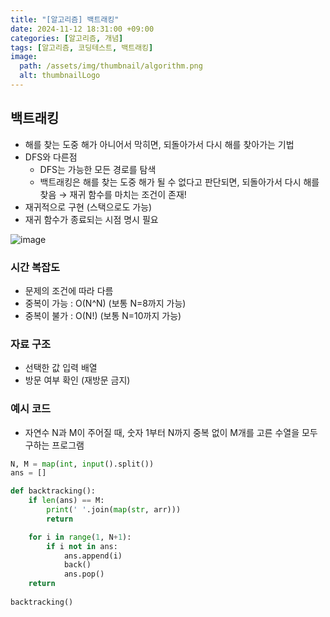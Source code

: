 ```yaml
---
title: "[알고리즘] 백트래킹"
date: 2024-11-12 18:31:00 +09:00
categories: [알고리즘, 개념]
tags: [알고리즘, 코딩테스트, 백트래킹]
image:
  path: /assets/img/thumbnail/algorithm.png
  alt: thumbnailLogo
---
```


## 백트래킹
- 해를 찾는 도중 해가 아니어서 막히면, 되돌아가서 다시 해를 찾아가는 기법
- DFS와 다른점
    - DFS는 가능한 모든 경로를 탐색
    - 백트래킹은 해를 찾는 도중 해가 될 수 없다고 판단되면, 되돌아가서 다시 해를 찾음 → 재귀 함수를 마치는 조건이 존재!
- 재귀적으로 구현 (스택으로도 가능)
- 재귀 함수가 종료되는 시점 명시 필요

![image](https://github.com/user-attachments/assets/4f3ef1c4-efae-48fd-b0ef-408c12440963)

### 시간 복잡도

- 문제의 조건에 따라 다름
- 중복이 가능 : O(N^N) (보통 N=8까지 가능)
- 중복이 불가 : O(N!) (보통 N=10까지 가능)

### 자료 구조

- 선택한 값 입력 배열
- 방문 여부 확인 (재방문 금지)

### 예시 코드

- 자연수 N과 M이 주어질 때, 숫자 1부터 N까지 중복 없이 M개를 고른 수열을 모두 구하는 프로그램

```python
N, M = map(int, input().split())
ans = []

def backtracking():
    if len(ans) == M:
        print(' '.join(map(str, arr)))
        return 

    for i in range(1, N+1):
        if i not in ans: 
            ans.append(i)
            back()
            ans.pop()
    return
        
backtracking()
```